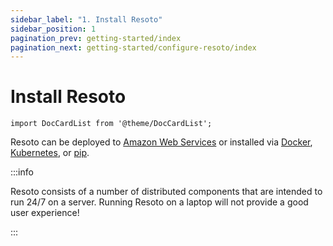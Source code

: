 ```yaml
---
sidebar_label: "1. Install Resoto"
sidebar_position: 1
pagination_prev: getting-started/index
pagination_next: getting-started/configure-resoto/index
---
```


# Install Resoto

```mdx-code-block
import DocCardList from '@theme/DocCardList';
```

Resoto can be deployed to [Amazon Web Services](./aws.md) or installed via [Docker](./docker.md), [Kubernetes](./kubernetes.md), or [pip](./pip.md).

:::info

Resoto consists of a number of distributed components that are intended to run 24/7 on a server. Running Resoto on a laptop will not provide a good user experience!

:::

<DocCardList />
